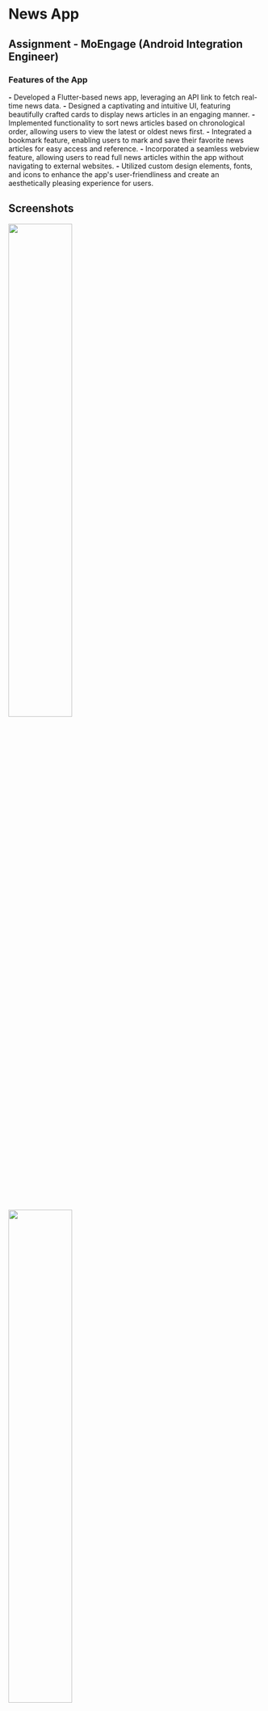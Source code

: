 # News App
## Assignment - MoEngage (Android Integration Engineer)

### Features of the App
**-** Developed a Flutter-based news app, leveraging an API link to fetch real-time news data.
**-** Designed a captivating and intuitive UI, featuring beautifully crafted cards to display news articles in an engaging manner.
**-** Implemented functionality to sort news articles based on chronological order, allowing users to view the latest or oldest news first.
**-** Integrated a bookmark feature, enabling users to mark and save their favorite news articles for easy access and reference.
**-** Incorporated a seamless webview feature, allowing users to read full news articles within the app without navigating to external websites.
**-** Utilized custom design elements, fonts, and icons to enhance the app's user-friendliness and create an aesthetically pleasing experience for users.

## Screenshots
<img src="https://github.com/namanx19/NewsApp-Flutter/assets/71885262/7d659502-3215-40d1-a1c5-f6bd47d3f731" width = 50% height = 50% />
<img src="https://github.com/namanx19/NewsApp-Flutter/assets/71885262/52b9c76d-d173-4434-a6ae-88370e9951b7" width = 50% height = 50% />
<img src="https://github.com/namanx19/NewsApp-Flutter/assets/71885262/08988edb-c27f-4f8d-95c9-aec045647e3e" width = 50% height = 50% />
<img src="https://github.com/namanx19/NewsApp-Flutter/assets/71885262/4f1fd9d5-4107-4138-8999-b748306243ed" width = 50% height = 50% />
